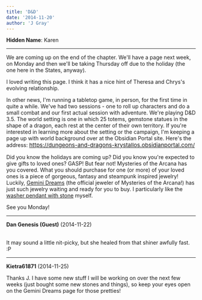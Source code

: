 ```yaml
---
title: 'D&D'
date: '2014-11-20'
author: 'J Gray'
---
```


<p><strong>Hidden Name</strong>: Karen</p><hr><p>We are coming up on the end of the chapter. We'll have a page next week, on Monday and then we'll be taking Thursday off due to the holiday (the one here in the States, anyway).</p><p>I loved writing this page. I think it has a nice hint of Theresa and Chrys's evolving relationship.</p><p>In other news, I'm running a tabletop game, in person, for the first time in quite a while. We've had two sessions - one to roll up characters and do a small combat and our first actual session with adventure. We're playing D&amp;D 3.5. The world setting is one in which 25 totems, gemstone statues in the shape of a dragon, each rest at the center of their own territory. If you're interested in learning more about the setting or the campaign, I'm keeping a page up with world background over at the Obsidian Portal site. Here's the address: <a href="https://dungeons-and-dragons-krystallos.obsidianportal.com/" style="font-size: 15px;">https://dungeons-and-dragons-krystallos.obsidianportal.com/</a> </p><p>Did you know the holidays are coming up? Did you know you're expected to give gifts to loved ones? GASP! But fear not! Mysteries of the Arcana has you covered. What you should purchase for one (or more) of your loved ones is a piece of gorgeous, fantasy and steampunk inspired jewelry! Luckily, <a href="http://geminidreamdesigns.com/" target="_blank">Gemini Dreams</a> (the official jeweler of Mysteries of the Arcana!) has just such jewelry waiting and ready for you to buy. I particularly like the <a href="http://geminidreamdesigns.com/product/washer-pendant-with-stone/" target="_blank">washer pendant with stone</a> myself.</p><p>See you Monday!</p>

---
**Dan Genesis (Guest)** (2014-11-22)

<br> It may sound a little nit-picky, but she healed from that shiner awfully fast. :P

---
**Kietra61871** (2014-11-25)

Thanks J. I have some new stuff I will be working on over the next few weeks (just bought some new stones and things), so keep your eyes open on the Gemini Dreams page for those pretties!

